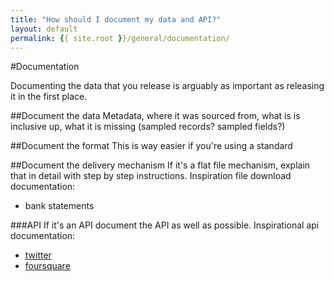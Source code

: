 ```yaml
---
title: "How should I document my data and API?"
layout: default
permalink: {{ site.root }}/general/documentation/
---
```


#Documentation

Documenting the data that you release is arguably as important as releasing it in the first place.

##Document the data
Metadata, where it was sourced from, what is is inclusive up, what it is missing (sampled records? sampled fields?)

##Document the format
This is way easier if you're using a standard

##Document the delivery mechanism
If it's a flat file mechanism, explain that in detail with step by step instructions.
Inspiration file download documentation:
* bank statements

###API
If it's an API document the API as well as possible. 
Inspirational api documentation:

* [twitter](https://dev.twitter.com/docs/api/1.1)
* [foursquare](https://developer.foursquare.com/docs/)